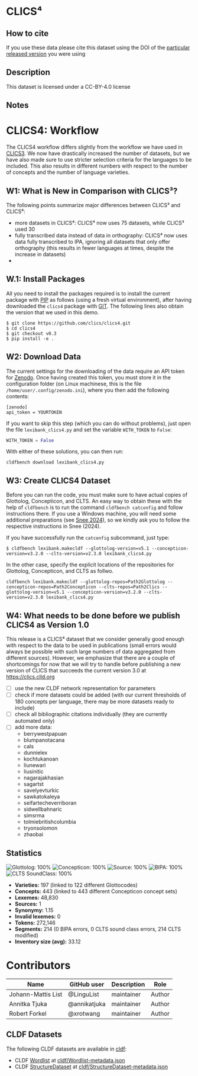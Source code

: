 # CLICS⁴

## How to cite

If you use these data please cite
this dataset using the DOI of the [particular released version](../../releases/) you were using

## Description


This dataset is licensed under a CC-BY-4.0 license

## Notes

# CLICS4: Workflow

The CLICS4 workflow differs slightly from the workflow we have used in [CLICS3](https://github.com/clics/clics3). We now have drastically increased the number of datasets, but we have also made sure to use stricter selection criteria for the languages to be included. This also results in different numbers with respect to the number of concepts and the number of language varieties. 

## W1: What is New in Comparison with CLICS³?

The following points summarize major differences between CLICS³ and CLICS⁴:

- more datasets in CLICS⁴: CLICS⁴ now uses 75 datasets, while CLICS³ used 30
- fully transcribed data instead of data in orthography: CLICS⁴ now uses data fully transcribed to IPA, ignoring all datasets that only offer orthography (this results in fewer languages at times, despite the increase in datasets)
- 


## W.1: Install Packages

All you need to install the packages required is to install the current package with [PIP](https://pypi.org/project/pip) as follows (using a fresh virtual environment), after having downloaded the `clics4` package with [GIT](https://git-scm.com). The following lines also obtain the version that we used in this demo.
```
$ git clone https://github.com/clics/clics4.git
$ cd clics4
$ git checkout v0.3
$ pip install -e .
```

## W2: Download Data

The current settings for the downloading of the data require an API token for [Zenodo](https://zenodo.org). Once having created this token, you must store it in the configuration folder (on Linux machinese, this is the file `/home/user/.config/zenodo.ini`), where you then add the following contents:

```
[zenodo]
api_token = YOURTOKEN
```

If you want to skip this step (which you can do without problems), just open the file `lexibank_clics4.py` and set the variable `WITH_TOKEN` to `False`:

```python
WITH_TOKEN = False
```

With either of these solutions, you can then run:

```
cldfbench download lexibank_clics4.py
```

## W3: Create CLICS4 Dataset

Before you can run the code, you must make sure to have actual copies of Glottolog, Concepticon, and CLTS. An easy way to obtain these with the help of `cldfbench` is to run the command `cldfbench catconfig` and follow instructions there. If you use a Windows machine, you will need some additional preparations (see [Snee 2024](https://calc.hypotheses.org/7852)), so we kindly ask you to follow the respective instructions in Snee (2024).

If you have successfully run the `catconfig` subcommand, just type:

```
$ cldfbench lexibank.makecldf --glottolog-version=v5.1 --concepticon-version=v3.2.0 --clts-version=v2.3.0 lexibank_clics4.py
```

In the other case, specify the explicit locations of the repositories for Glottolog, Concepticon, and CLTS as follwo.

```
cldfbench lexibank.makecldf --glottolog-repos=Path2Glottolog --concepticon-repos=Path2Concepticon --clts-repos=Path2Clics --glottolog-version=v5.1 --concepticon-version=v3.2.0 --clts-version=v2.3.0 lexibank_clics4.py
```

## W4: What needs to be done before we publish CLICS4 as Version 1.0

This release is a CLICS⁴ dataset that we consider generally good enough with respect to the data to be used in publications (small errors would always be possible with such large numbers of data aggregated from different sources). However, we emphasize that there are a couple of shortcomings for now that we will try to handle before publishing a new version of CLICS that succeeds the current version 3.0 at https://clics.clld.org

- [ ] use the new CLDF network representation for parameters
- [ ] check if more datasets could be added (with our current thresholds of 180 concepts per language, there may be more datasets ready to include)
- [ ] check all bibliographic citations individually (they are currently automated only)
- [ ] add more data: 
    * berrywestpapuan
    * blumpanotacana
    * cals 
    * dunnielex
    * kochtukanoan
    * liunewari
    * liusinitic
    * nagarajakhasian
    * sagartst
    * savelyevturkic
    * sawkatokaleya
    * seifartecheverriboran
    * sidwellbahnaric
    * simsrma
    * tolmiebritishcolumbia
    * tryonsolomon
    * zhaobai




## Statistics


![Glottolog: 100%](https://img.shields.io/badge/Glottolog-100%25-brightgreen.svg "Glottolog: 100%")
![Concepticon: 100%](https://img.shields.io/badge/Concepticon-100%25-brightgreen.svg "Concepticon: 100%")
![Source: 100%](https://img.shields.io/badge/Source-100%25-brightgreen.svg "Source: 100%")
![BIPA: 100%](https://img.shields.io/badge/BIPA-100%25-brightgreen.svg "BIPA: 100%")
![CLTS SoundClass: 100%](https://img.shields.io/badge/CLTS%20SoundClass-100%25-brightgreen.svg "CLTS SoundClass: 100%")

- **Varieties:** 197 (linked to 122 different Glottocodes)
- **Concepts:** 443 (linked to 443 different Concepticon concept sets)
- **Lexemes:** 48,830
- **Sources:** 1
- **Synonymy:** 1.15
- **Invalid lexemes:** 0
- **Tokens:** 272,146
- **Segments:** 214 (0 BIPA errors, 0 CLTS sound class errors, 214 CLTS modified)
- **Inventory size (avg):** 33.12

# Contributors

Name               | GitHub user | Description | Role
---                | ---         | --- | --- 
Johann-Mattis List | @LinguList  | maintainer | Author
Annitka Tjuka | @annikatjuka | maintainer | Author
Robert Forkel | @xrotwang | maintainer | Author






## CLDF Datasets

The following CLDF datasets are available in [cldf](cldf):

- CLDF [Wordlist](https://github.com/cldf/cldf/tree/master/modules/Wordlist) at [cldf/Wordlist-metadata.json](cldf/Wordlist-metadata.json)
- CLDF [StructureDataset](https://github.com/cldf/cldf/tree/master/modules/StructureDataset) at [cldf/StructureDataset-metadata.json](cldf/StructureDataset-metadata.json)